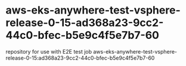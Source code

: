 # aws-eks-anywhere-test-vsphere-release-0-15-ad368a23-9cc2-44c0-bfec-b5e9c4f5e7b7-60
repository for use with E2E test job aws-eks-anywhere-test-vsphere-release-0-15:ad368a23-9cc2-44c0-bfec-b5e9c4f5e7b7-60
